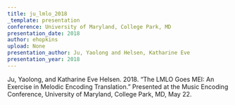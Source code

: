 ```yaml
---
title: ju_lmlo_2018
_template: presentation
conference: University of Maryland, College Park, MD
presentation_date: 2018
author: ehopkins
upload: None
presentation_author: Ju, Yaolong and Helsen, Katharine Eve
presentation_year: 2018
---
```

Ju, Yaolong, and Katharine Eve Helsen. 2018. “The LMLO Goes MEI: An Exercise in Melodic Encoding Translation.” Presented at the Music Encoding Conference, University of Maryland, College Park, MD, May 22.
